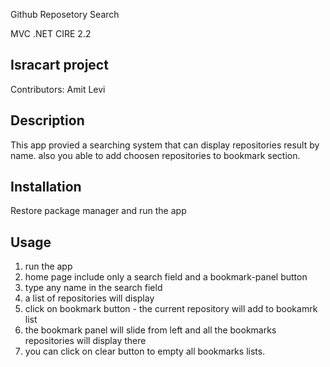 ﻿
Github Reposetory Search 

MVC .NET CIRE 2.2

## Isracart project 
Contributors: Amit Levi


## Description 
This app provied a searching system that can display repositories result by name.
also you able to add choosen repositories to bookmark section.


## Installation  
Restore package manager and run the app


## Usage 
1. run the app 
2. home page include only a search field and a bookmark-panel button
3. type any name in the search field
4. a list of repositories will display
5. click on bookmark button - the current repository will add to bookamrk list
6. the bookmark panel will slide from left and all the bookmarks repositories will display there
7. you can click on clear button to empty all bookmarks lists.